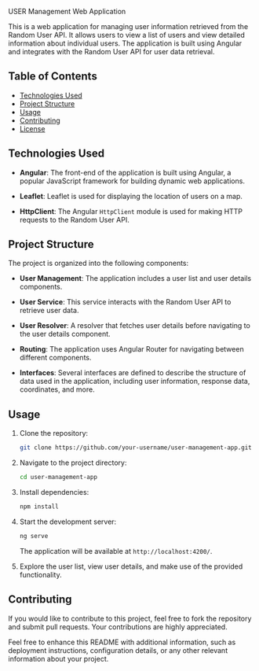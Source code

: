 USER Management Web Application

This is a web application for managing user information retrieved from the Random User API. It allows users to view a list of users and view detailed information about individual users. The application is built using Angular and integrates with the Random User API for user data retrieval.

## Table of Contents

- [Technologies Used](#technologies-used)
- [Project Structure](#project-structure)
- [Usage](#usage)
- [Contributing](#contributing)
- [License](#license)

## Technologies Used

- **Angular**: The front-end of the application is built using Angular, a popular JavaScript framework for building dynamic web applications.

- **Leaflet**: Leaflet is used for displaying the location of users on a map.

- **HttpClient**: The Angular `HttpClient` module is used for making HTTP requests to the Random User API.

## Project Structure

The project is organized into the following components:

- **User Management**: The application includes a user list and user details components.

- **User Service**: This service interacts with the Random User API to retrieve user data.

- **User Resolver**: A resolver that fetches user details before navigating to the user details component.

- **Routing**: The application uses Angular Router for navigating between different components.

- **Interfaces**: Several interfaces are defined to describe the structure of data used in the application, including user information, response data, coordinates, and more.

## Usage

1. Clone the repository:

   ```bash
   git clone https://github.com/your-username/user-management-app.git
   ```

2. Navigate to the project directory:

   ```bash
   cd user-management-app
   ```

3. Install dependencies:

   ```bash
   npm install
   ```

4. Start the development server:

   ```bash
   ng serve
   ```

   The application will be available at `http://localhost:4200/`.

5. Explore the user list, view user details, and make use of the provided functionality.

## Contributing

If you would like to contribute to this project, feel free to fork the repository and submit pull requests. Your contributions are highly appreciated.



Feel free to enhance this README with additional information, such as deployment instructions, configuration details, or any other relevant information about your project.
